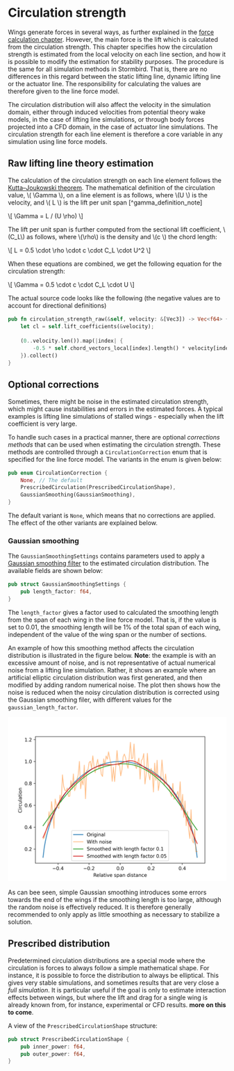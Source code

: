 # Circulation strength

Wings generate forces in several ways, as further explained in the [force calculation chapter](./force_calculations.md). However, the main force is the lift which is calculated from the circulation strength. This chapter specifies how the circulation strength is estimated from the local velocity on each line section, and how it is possible to modify the estimation for stability purposes. The procedure is the same for all simulation methods in Stormbird. That is, there are no differences in this regard between the static lifting line, dynamic lifting line or the actuator line. The responsibility for calculating the values are therefore given to the line force model.

The circulation distribution will also affect the velocity in the simulation domain, either through induced velocities from potential theory wake models, in the case of lifting line simulations, or through body forces projected into a CFD domain, in the case of actuator line simulations. The circulation strength for each line element is therefore a core variable in any simulation using line force models.

## Raw lifting line theory estimation
The calculation of the circulation strength on each line element follows the [Kutta–Joukowski theorem](https://en.wikipedia.org/wiki/Kutta%E2%80%93Joukowski_theorem). The mathematical definition of the circulation value, \\( \Gamma \\), on a line element is as follows, where \\(U \\) is the velocity, and \\( L \\) is the lift per unit span [^gamma_definition_note]

\\[
    \Gamma = L / (U \rho)
\\]

The lift per unit span is further computed from the sectional lift coefficient, \\(C_L\\) as follows, where \\(\rho\\) is the density and \\(c \\) the chord length:

\\[
    L = 0.5 \cdot \rho \cdot c \cdot C_L \cdot U^2 
\\]

When these equations are combined, we get the following equation for the circulation strength:

\\[
    \Gamma = 0.5 \cdot c \cdot C_L \cdot U 
\\]

The actual source code looks like the following (the negative values are to account for directional definitions)

```rust
pub fn circulation_strength_raw(&self, velocity: &[Vec3]) -> Vec<f64> {
    let cl = self.lift_coefficients(&velocity);

    (0..velocity.len()).map(|index| {
        -0.5 * self.chord_vectors_local[index].length() * velocity[index].length() * cl[index]
    }).collect()
}
```

## Optional corrections

Sometimes, there might be noise in the estimated circulation strength, which might cause instabilities and errors in the estimated forces. A typical examples is lifting line simulations of stalled wings - especially when the lift coefficient is very large.

To handle such cases in a practical manner, there are optional *corrections methods* that can be used when estimating the circulation strength. These methods are controlled through a `CirculationCorrection` enum that is specified for the line force model. The variants in the enum is given below:

```rust
pub enum CirculationCorrection {
    None, // The default
    PrescribedCirculation(PrescribedCirculationShape),
    GaussianSmoothing(GaussianSmoothing),
}
```

The default variant is `None`, which means that no corrections are applied. The effect of the other variants are explained below. 

### Gaussian smoothing

The `GaussianSmoothingSettings` contains parameters used to apply a [Gaussian smoothing filter](https://en.wikipedia.org/wiki/Kernel_smoother) to the estimated circulation distribution. The available fields are shown below:

```rust
pub struct GaussianSmoothingSettings {
    pub length_factor: f64,
}
```

The `length_factor` gives a factor used to calculated the smoothing length from the span of each wing in the line force model. That is, if the value is set to 0.01, the smoothing length will be 1% of the total span of each wing, independent of the value of the wing span or the number of sections.


An example of how this smoothing method affects the circulation distribution is illustrated in the figure below. **Note**: the example is with an excessive amount of noise, and is not representative of actual numerical noise from a lifting line simulation. Rather, it shows an example where an artificial elliptic circulation distribution was first generated, and then modified by adding random numerical noise. The plot then shows how the noise is reduced when the noisy circulation distribution is corrected using the Gaussian smoothing filer, with different values for the `gaussian_length_factor`.

![Gaussian smoothing example](figures/gaussian_smoothing_example.png)

As can bee seen, simple Gaussian smoothing introduces some errors towards the end of the wings if the smoothing length is too large, although the random noise is effectively reduced. It is therefore generally recommended to only apply as little smoothing as necessary to stabilize a solution. 

## Prescribed distribution

Predetermined circulation distributions are a special mode where the circulation is forces to always follow a simple mathematical shape. For instance, it is possible to force the distribution to always be elliptical. This gives very stable simulations, and sometimes results that are very close a *full simulation*. It is particular useful if the goal is only to estimate interaction effects between wings, but where the lift and drag for a single wing is already known from, for instance, experimental or CFD results. **more on this to come**.

A view of the `PrescribedCirculationShape` structure: 

```rust
pub struct PrescribedCirculationShape {
    pub inner_power: f64,
    pub outer_power: f64,
}
```